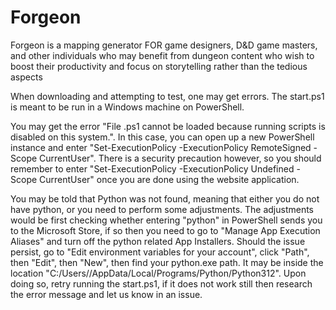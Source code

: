 # Forgeon
Forgeon is a mapping generator FOR game designers, D&amp;D game masters, and other individuals who may benefit from dungeon content who wish to boost their productivity and focus on storytelling rather than the tedious aspects

When downloading and attempting to test, one may get errors.  The start.ps1 is meant to be run in a Windows machine on PowerShell.

You may get the error "File <LOCATION>.ps1 cannot be loaded because running scripts is disabled on this system.".  In this case, you can open up a new PowerShell instance and enter "Set-ExecutionPolicy -ExecutionPolicy RemoteSigned -Scope CurrentUser".  There is a security precaution however, so you should remember to enter "Set-ExecutionPolicy -ExecutionPolicy Undefined -Scope CurrentUser" once you are done using the website application.

You may be told that Python was not found, meaning that either you do not have python, or you need to perform some adjustments.  The adjustments would be first checking whether entering "python" in PowerShell sends you to the Microsoft Store, if so then you need to go to "Manage App Execution Aliases" and turn off the python related App Installers.  Should the issue persist, go to "Edit environment variables for your account", click "Path", then "Edit", then "New", then find your python.exe path.  It may be inside the location "C:/Users/<NAME>/AppData/Local/Programs/Python/Python312".  Upon doing so, retry running the start.ps1, if it does not work still then research the error message and let us know in an issue.
